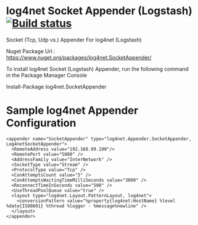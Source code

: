 # log4net Socket Appender (Logstash) [![Build status](https://ci.appveyor.com/api/projects/status/8w2k4vq3j8s14hby/branch/master?svg=true)](https://ci.appveyor.com/project/ugurozsahin/log4net-socket-appender/branch/master)

Socket (Tcp, Udp vs.) Appender For log4net (Logstash)

Nuget Package Url : https://www.nuget.org/packages/log4net.SocketAppender/

To install log4net Socket (Logstash) Appender, run the following command in the Package Manager Console

Install-Package log4net.SocketAppender

# Sample log4net Appender Configuration

	<appender name="SocketAppender" type="log4net.Appender.SocketAppender, Log4netSocketAppender">
	  <RemoteAddress value="192.168.99.100"/>
	  <RemotePort value="5000" />
	  <AddressFamily value="InterNetwork" />
	  <SocketType value="Stream" />
	  <ProtocolType value="Tcp" />
	  <ConAttemptsCount value="5" />
	  <ConAttemptsWaitingTimeMilliSeconds value="3000" />
	  <ReconnectTimeInSeconds value="500" />
	  <UseThreadPoolQueue value="true" />
	  <layout type="log4net.Layout.PatternLayout, log4net">
		<conversionPattern value="%property{log4net:HostName} %level %date{ISO8601} %thread %logger - %message%newline" />
	  </layout>
	</appender>
